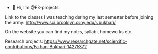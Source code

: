 - 👋 Hi, I’m @FB-projects
<!---
- 👀 I’m interested in ...
- 🌱 I’m currently learning ...
- 💞️ I’m looking to collaborate on ...
- 📫 How to reach me ...
--->
Link to the classes I was teaching during my last semester before joining the army: http://www.sci.brooklyn.cuny.edu/~bukhari/

On the website you can find my notes, syllabi, homeworks etc.

Research projects: https://www.researchgate.net/scientific-contributions/Farhan-Bukhari-14275372

<!---
FB-projects/FB-projects is a ✨ special ✨ repository because its `README.md` (this file) appears on your GitHub profile.
You can click the Preview link to take a look at your changes.
--->
